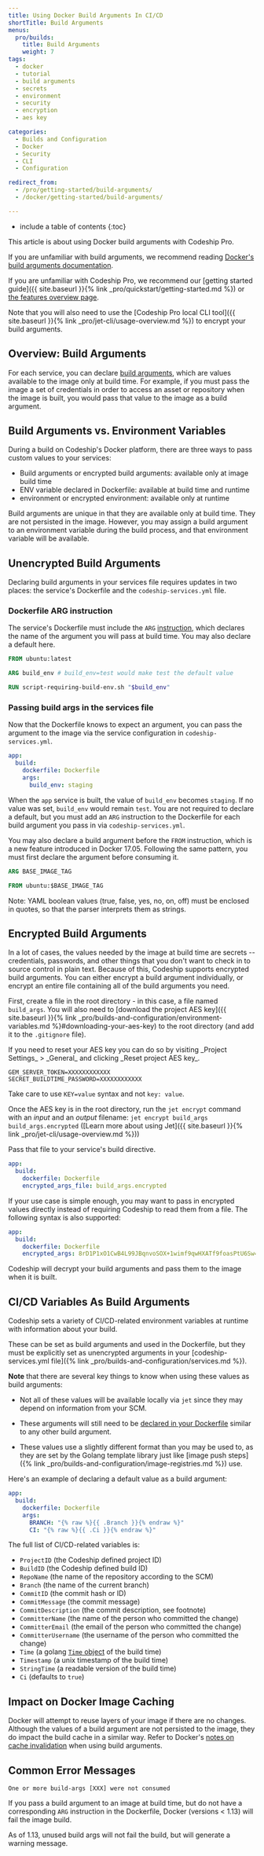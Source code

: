 ```yaml
---
title: Using Docker Build Arguments In CI/CD
shortTitle: Build Arguments
menus:
  pro/builds:
    title: Build Arguments
    weight: 7
tags:
  - docker
  - tutorial
  - build arguments
  - secrets
  - environment
  - security
  - encryption
  - aes key

categories:
  - Builds and Configuration
  - Docker
  - Security
  - CLI
  - Configuration

redirect_from:
  - /pro/getting-started/build-arguments/
  - /docker/getting-started/build-arguments/

---
```


* include a table of contents
{:toc}

<div class="info-block">
This article is about using Docker build arguments with Codeship Pro.

 If you are unfamiliar with build arguments, we recommend reading [Docker's build arguments documentation](https://docs.docker.com/engine/reference/builder/#arg).

 If you are unfamiliar with Codeship Pro, we recommend our [getting started guide]({{ site.baseurl }}{% link _pro/quickstart/getting-started.md %}) or [the features overview page](http://codeship.com/features/pro).

 Note that you will also need to use the [Codeship Pro local CLI tool]({{ site.baseurl }}{% link _pro/jet-cli/usage-overview.md %}) to encrypt your build arguments.
</div>

## Overview: Build Arguments

For each service, you can declare [build arguments](https://docs.docker.com/compose/compose-file/#/args), which are values available to the image only at build time. For example, if you must pass the image a set of credentials in order to access an asset or repository when the image is built, you would pass that value to the image as a build argument.

## Build Arguments vs. Environment Variables

During a build on Codeship's Docker platform, there are three ways to pass custom values to your services:

* Build arguments or encrypted build arguments: available only at image build time
* ENV variable declared in Dockerfile: available at build time and runtime
* environment or encrypted environment: available only at runtime

Build arguments are unique in that they are available only at build time. They are not persisted in the image. However, you may assign a build argument to an environment variable during the build process, and that environment variable will be available.

## Unencrypted Build Arguments

Declaring build arguments in your services file requires updates in two places: the service's Dockerfile and the `codeship-services.yml` file.

### Dockerfile ARG instruction

The service's Dockerfile must include the `ARG` [instruction](https://docs.docker.com/engine/reference/builder/#/arg), which declares the name of the argument you will pass at build time. You may also declare a default here.

```dockerfile
FROM ubuntu:latest

ARG build_env # build_env=test would make test the default value

RUN script-requiring-build-env.sh "$build_env"
```

### Passing build args in the services file

Now that the Dockerfile knows to expect an argument, you can pass the argument to the image via the service configuration in `codeship-services.yml`.

```yaml
app:
  build:
    dockerfile: Dockerfile
    args:
      build_env: staging
```

When the `app` service is built, the value of `build_env` becomes `staging`. If no value was set, `build_env` would remain `test`. You are not required to declare a default, but you must add an `ARG` instruction to the Dockerfile for each build argument you pass in via `codeship-services.yml`.

You may also declare a build argument before the `FROM` instruction, which is a new feature introduced in Docker 17.05. Following the same pattern, you must first declare the argument before consuming it.

```dockerfile
ARG BASE_IMAGE_TAG

FROM ubuntu:$BASE_IMAGE_TAG
```

Note: YAML boolean values (true, false, yes, no, on, off) must be enclosed in quotes, so that the parser interprets them as strings.

## Encrypted Build Arguments

In a lot of cases, the values needed by the image at build time are secrets -- credentials, passwords, and other things that you don't want to check in to source control in plain text. Because of this, Codeship supports encrypted build arguments. You can either encrypt a build argument individually, or encrypt an entire file containing all of the build arguments you need.

First, create a file in the root directory - in this case, a file named `build_args`. You will also need to [download the project AES key]({{ site.baseurl }}{% link _pro/builds-and-configuration/environment-variables.md %}#downloading-your-aes-key) to the root directory (and add it to the `.gitignore` file).

<div class="info-block">
If you need to reset your AES key you can do so by visiting _Project Settings_ > _General_ and clicking _Reset project AES key_.
</div>

```shell
GEM_SERVER_TOKEN=XXXXXXXXXXXX
SECRET_BUILDTIME_PASSWORD=XXXXXXXXXXXX
```

Take care to use `KEY=value` syntax and not `key: value`.

Once the AES key is in the root directory, run the `jet encrypt` command with an *input* and an *output* filename: `jet encrypt build_args build_args.encrypted` ([Learn more about using Jet]({{ site.baseurl }}{% link _pro/jet-cli/usage-overview.md %}))

Pass that file to your service's build directive.

```yaml
app:
  build:
    dockerfile: Dockerfile
    encrypted_args_file: build_args.encrypted
```

If your use case is simple enough, you may want to pass in encrypted values directly instead of requiring Codeship to read them from a file. The following syntax is also supported:

```yaml
app:
  build:
    dockerfile: Dockerfile
    encrypted_args: 8rD1P1xO1CwB4L99JBqnvoSOX+1wimf9qwHXATf9foasPtU6Sw==
```

Codeship will decrypt your build arguments and pass them to the image when it is built.

## CI/CD Variables As Build Arguments

Codeship sets a variety of CI/CD-related environment variables at runtime with information about your build.

These can be set as build arguments and used in the Dockerfile, but they must be explicitly set as unencrypted arguments in your [codeship-services.yml file]({% link _pro/builds-and-configuration/services.md %}).

**Note** that there are several key things to know when using these values as build arguments:

- Not all of these values will be available locally via `jet` since they may depend on information from your SCM.

- These arguments will still need to be [declared in your Dockerfile](#dockerfile-arg-instruction) similar to any other build argument.

- These values use a slightly different format than you may be used to, as they are set by the Golang template library just like [image push steps]({% link _pro/builds-and-configuration/image-registries.md %}) use.


Here's an example of declaring a default value as a build argument:

```yaml
app:
  build:
    dockerfile: Dockerfile
    args:
      BRANCH: "{% raw %}{{ .Branch }}{% endraw %}"
      CI: "{% raw %}{{ .Ci }}{% endraw %}"
```

The full list of CI/CD-related variables is:

* `ProjectID` (the Codeship defined project ID)
* `BuildID` (the Codeship defined build ID)
* `RepoName` (the name of the repository according to the SCM)
* `Branch` (the name of the current branch)
* `CommitID` (the commit hash or ID)
* `CommitMessage` (the commit message)
* `CommitDescription` (the commit description, see footnote)
* `CommitterName` (the name of the person who committed the change)
* `CommitterEmail` (the email of the person who committed the change)
* `CommitterUsername` (the username of the person who committed the change)
* `Time` (a golang [`Time` object](http://golang.org/pkg/time/#Time) of the build time)
* `Timestamp` (a unix timestamp of the build time)
* `StringTime` (a readable version of the build time)
* `Ci` (defaults to `true`)

## Impact on Docker Image Caching

Docker will attempt to reuse layers of your image if there are no changes. Although the values of a build argument are not persisted to the image, they do impact the build cache in a similar way. Refer to Docker's [notes on cache invalidation](https://docs.docker.com/engine/reference/builder/#/impact-on-build-caching) when using build arguments.

## Common Error Messages

`One or more build-args [XXX] were not consumed`

If you pass a build argument to an image at build time, but do not have a corresponding `ARG` instruction in the Dockerfile, Docker (versions < 1.13) will fail the image build.

As of 1.13, unused build args will not fail the build, but will generate a warning message.
